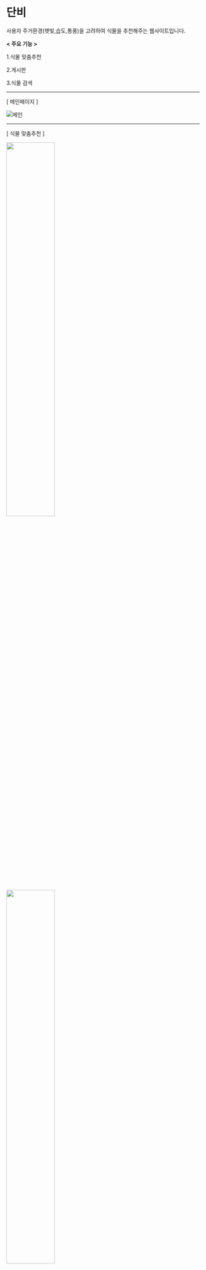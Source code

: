 # 단비
사용자 주거환경(햇빛,습도,통풍)을 고려하여 식물을 추천해주는 웹사이트입니다.  

<b>< 주요 기능 ></b>
<p>1.식물 맞춤추천</p>
<p>2.게시판</p>
<p>3.식물 검색<br/></p>

---
[ 메인페이지 ]  

![메인](https://user-images.githubusercontent.com/103406525/220362742-f2df3814-506a-431d-94b9-9ba9637d74ab.PNG)
  
---
[ 식물 맞춤추천 ]  

<img src="https://user-images.githubusercontent.com/103406525/220362757-392184b8-5a28-40fd-9e54-3c3b14fb679c.PNG" style="width:50%; height:50%;">
<img src="https://user-images.githubusercontent.com/103406525/220362759-c05f5ce9-eb17-4ebe-b65c-b3f3ef3579a2.PNG" style="width:50%; height:50%;">
<img src="https://user-images.githubusercontent.com/103406525/220362762-72494ae3-249e-4700-9673-3221b2fd03c8.PNG" style="width:50%; height:50%;">
<img src="https://user-images.githubusercontent.com/103406525/220362767-824f554c-aeb7-4443-b24c-9623463e540d.PNG" style="width:50%; height:50%;">
<img src="https://user-images.githubusercontent.com/103406525/220362747-36f7d80a-2470-4b95-913a-80acd32abd76.PNG" style="width:50%; height:50%;"> 
  
---
[ 게시판 ]  

![게시판](https://user-images.githubusercontent.com/103406525/220362737-7766de81-5e12-430b-96c9-690110dbccad.PNG)
  
---
[ 회원가입 ]  

![회원가입](https://user-images.githubusercontent.com/103406525/220362750-38914e9b-8383-41db-a47a-a1f49dffa67b.PNG)
  
---
[ 로그인 ]  

![로그인](https://user-images.githubusercontent.com/103406525/220341506-08cce514-1235-4566-8f63-f52ff86d5b09.PNG)
  
---
[ 식물검색 ]
  
![검색](https://user-images.githubusercontent.com/103406525/220366294-2ffa09b8-5d67-43ad-abc5-6dba3731bf3d.PNG)
